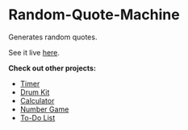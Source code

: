 # Random-Quote-Machine
 Generates random quotes.


See it live [here](https://sophie-tsai.github.io/Random-Quote-Machine/).

**Check out other projects:**
- [Timer](https://sophie-tsai.github.io/Timer/)
- [Drum Kit](https://sophie-tsai.github.io/Drum-Kit/)
- [Calculator](https://sophie-tsai.github.io/Calculator/)
- [Number Game](https://sophie-tsai.github.io/Number-Game/)
- [To-Do List](https://sophie-tsai.github.io/To-Do-List/)
